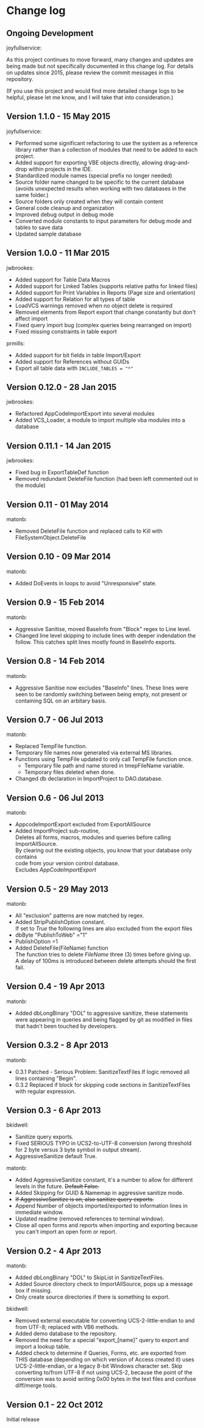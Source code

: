 Change log
==========
Ongoing Development
-------------------
joyfullservice:

As this project continues to move forward, many changes and updates are being made but not specifically documented in this change log. For details on updates since 2015, please review the commit messages in this repository.

(If you use this project and would find more detailed change logs to be helpful, please let me know, and I will take that into consideration.)

Version 1.1.0 - 15 May 2015
----------------------------
joyfullservice:
* Performed some significant refactoring to use the system as a reference library rather than a collection of modules that need to be added to each project.
* Added support for exporting VBE objects directly, allowing drag-and-drop within projects in the IDE.
* Standardized module names (special prefix no longer needed)
* Source folder name changed to be specific to the current database (avoids unexpected results when working with two databases in the same folder.)
* Source folders only created when they will contain content
* General code cleanup and organization
* Improved debug output in debug mode
* Converted module constants to input parameters for debug mode and tables to save data
* Updated sample database

Version 1.0.0 - 11 Mar 2015
----------------------------
jwbrookes:
* Added support for Table Data Macros
* Added support for Linked Tables (supports relative paths for linked files)
* Added support for Print Variables in Reports (Page size and orientation) 
* Added support for Relation for all types of table
* LoadVCS warnings removed when no object delete is required
* Removed elements from Report export that change constantly but don't affect import
* Fixed query import bug (complex queries being rearranged on import)
* Fixed missing constraints in table export

prmills:
* Added support for bit fields in table Import/Export
* Added support for References without GUIDs
* Export all table data with `INCLUDE_TABLES = "*"`

Version 0.12.0 - 28 Jan 2015
----------------------------
jwbrookes:
* Refactored AppCodeImportExport into several modules
* Added VCS_Loader, a module to import multiple vba modules into a database 


Version 0.11.1 - 14 Jan 2015
---------------------------
jwbrookes:
* Fixed bug in ExportTableDef function
* Removed redundant DeleteFile function (had been left commented out in the module)


Version 0.11 - 01 May 2014
-------------------------
matonb:
* Removed DeleteFile function and replaced calls to Kill with FileSystemObject.DeleteFile


Version 0.10 - 09 Mar 2014
-------------------------
matonb:
* Added DoEvents in loops to avoid "Unresponsive" state.


Version 0.9 - 15 Feb 2014
-------------------------
matonb:
*  Aggressive Sanitise, moved BaseInfo from "Block" regex to Line level.
*  Changed line level skipping to include lines with deeper indendation the follow.
  This catches split lines mostly found in BaseInfo exports.


Version 0.8 - 14 Feb 2014
-------------------------
matonb:
*  Aggressive Sanitise now excludes "BaseInfo" lines.
  These lines were seen to be randomly switching between being empty,
  not present or containing SQL on an arbitary basis.


Version 0.7 - 06 Jul 2013
-------------------------
matonb:
*  Replaced TempFile function.
*  Temporary file names now generated via external MS libraries.
*  Functions using TempFile updated to only call TempFile function once.
   *  Temporary file path and name stored in tmepFileName variable.
   *  Temporary files deleted when done.
*  Changed db declaration in ImportProject to DAO.database.


Version 0.6 - 06 Jul 2013
-------------------------

matonb:

*  AppcodeImportExport excluded from ExportAllSource
*  Added ImportProject sub-routine,  
   Deletes all forms, macros, modules and queries before calling ImportAllSource.  
   By clearing out the existing objects, you know that your database only contains  
   code from your version control database.  
   Excludes *AppCodeImportExport*

Version 0.5 - 29 May 2013
--------------------------

matonb:

*  All "exclusion" patterns are now matched by regex.
*  Added StripPublishOption constant.  
   If set to _True_ the following lines are also excluded from the export files
  * dbByte "PublishToWeb" ="1"
  * PublishOption =1
*  Added DeleteFile(FileName) function  
   The function tries to delete _FileName_ three (3) times before giving up.  
   A delay of 100ms is introduced between delete attempts should the first fail.

Version 0.4 - 19 Apr 2013
--------------------------

matonb:

*  Added dbLongBinary "DOL" to aggressive sanitize, these statements were
   appearing in queries and being flagged by git as modified in files that
   hadn't been touched by developers.

Version 0.3.2 - 8 Apr 2013
--------------------------

matonb:
* 0.3.1 Patched - Serious Problem:  SanitizeTextFiles If logic removed all
        lines containing "Begin".
* 0.3.2 Replaced if block for skipping code sections in SanitizeTextFiles with
        regular expression.

Version 0.3 - 6 Apr 2013
------------------------

bkidwell:
* Sanitize query exports.
* Fixed SERIOUS TYPO in UCS2-to-UTF-8 conversion (wrong threshold for 2 byte versus 3 byte symbol in output stream).
* AggressiveSanitize default True.

matonb:
* Added AggressiveSanitize constant, it's a number to allow for different levels in the future. ~~Default False.~~
* Added Skipping for GUID & Namemap in aggressive sanitize mode.
* ~~If AggressiveSanitize is on, also sanitize query exports.~~
* Append Number of objects imported/exported to information lines in immediate window.
* Updated readme (removed references to terminal window).
* Close all open forms and reports when importing and exporting because you can't import an open form or report.

Version 0.2 - 4 Apr 2013
------------------------

matonb:
* Added dbLongBinary "DOL" to SkipList in SanitizeTextFiles.
* Added Source directory check to ImportAllSource, pops up a message box if missing.
* Only create source directories if there is something to export.

bkidwell:
* Removed external executable for converting UCS-2-little-endian to and from UTF-8; replaced with VB6 methods.
* Added demo database to the repository.
* Removed the need for a special "export_[name]" query to export and import a lookup table.
* Added check to determine if Queries, Forms, etc. are exported from THIS database (depending on which version of Access created it) uses UCS-2-little-endian, or a legacy 8-bit Windows character set. Skip converting to/from UTF-8 if not using UCS-2, because the point of the conversion was to avoid writing 0x00 bytes in the text files and confuse diff/merge tools.

Version 0.1 - 22 Oct 2012
-------------------------

Initial release
